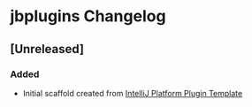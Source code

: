 <!-- Keep a Changelog guide -> https://keepachangelog.com -->

# jbplugins Changelog

## [Unreleased]
### Added
- Initial scaffold created from [IntelliJ Platform Plugin Template](https://github.com/JetBrains/intellij-platform-plugin-template)
